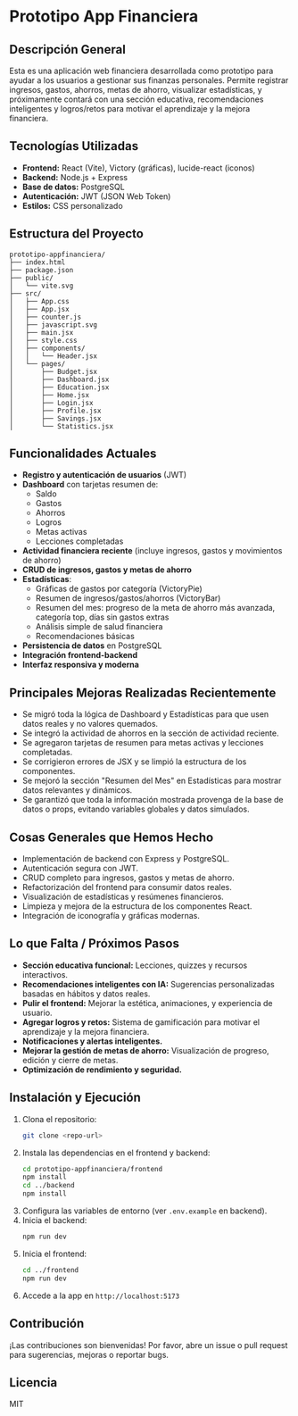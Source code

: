 # Prototipo App Financiera

## Descripción General

Esta es una aplicación web financiera desarrollada como prototipo para ayudar a los usuarios a gestionar sus finanzas personales. Permite registrar ingresos, gastos, ahorros, metas de ahorro, visualizar estadísticas, y próximamente contará con una sección educativa, recomendaciones inteligentes y logros/retos para motivar el aprendizaje y la mejora financiera.

## Tecnologías Utilizadas

- **Frontend:** React (Vite), Victory (gráficas), lucide-react (iconos)
- **Backend:** Node.js + Express
- **Base de datos:** PostgreSQL
- **Autenticación:** JWT (JSON Web Token)
- **Estilos:** CSS personalizado

## Estructura del Proyecto

```
prototipo-appfinanciera/
├── index.html
├── package.json
├── public/
│   └── vite.svg
├── src/
│   ├── App.css
│   ├── App.jsx
│   ├── counter.js
│   ├── javascript.svg
│   ├── main.jsx
│   ├── style.css
│   ├── components/
│   │   └── Header.jsx
│   └── pages/
│       ├── Budget.jsx
│       ├── Dashboard.jsx
│       ├── Education.jsx
│       ├── Home.jsx
│       ├── Login.jsx
│       ├── Profile.jsx
│       ├── Savings.jsx
│       └── Statistics.jsx
```

## Funcionalidades Actuales

- **Registro y autenticación de usuarios** (JWT)
- **Dashboard** con tarjetas resumen de:
  - Saldo
  - Gastos
  - Ahorros
  - Logros
  - Metas activas
  - Lecciones completadas
- **Actividad financiera reciente** (incluye ingresos, gastos y movimientos de ahorro)
- **CRUD de ingresos, gastos y metas de ahorro**
- **Estadísticas**:
  - Gráficas de gastos por categoría (VictoryPie)
  - Resumen de ingresos/gastos/ahorros (VictoryBar)
  - Resumen del mes: progreso de la meta de ahorro más avanzada, categoría top, días sin gastos extras
  - Análisis simple de salud financiera
  - Recomendaciones básicas
- **Persistencia de datos** en PostgreSQL
- **Integración frontend-backend**
- **Interfaz responsiva y moderna**

## Principales Mejoras Realizadas Recientemente

- Se migró toda la lógica de Dashboard y Estadísticas para que usen datos reales y no valores quemados.
- Se integró la actividad de ahorros en la sección de actividad reciente.
- Se agregaron tarjetas de resumen para metas activas y lecciones completadas.
- Se corrigieron errores de JSX y se limpió la estructura de los componentes.
- Se mejoró la sección "Resumen del Mes" en Estadísticas para mostrar datos relevantes y dinámicos.
- Se garantizó que toda la información mostrada provenga de la base de datos o props, evitando variables globales y datos simulados.

## Cosas Generales que Hemos Hecho

- Implementación de backend con Express y PostgreSQL.
- Autenticación segura con JWT.
- CRUD completo para ingresos, gastos y metas de ahorro.
- Refactorización del frontend para consumir datos reales.
- Visualización de estadísticas y resúmenes financieros.
- Limpieza y mejora de la estructura de los componentes React.
- Integración de iconografía y gráficas modernas.

## Lo que Falta / Próximos Pasos

- **Sección educativa funcional:** Lecciones, quizzes y recursos interactivos.
- **Recomendaciones inteligentes con IA:** Sugerencias personalizadas basadas en hábitos y datos reales.
- **Pulir el frontend:** Mejorar la estética, animaciones, y experiencia de usuario.
- **Agregar logros y retos:** Sistema de gamificación para motivar el aprendizaje y la mejora financiera.
- **Notificaciones y alertas inteligentes.**
- **Mejorar la gestión de metas de ahorro:** Visualización de progreso, edición y cierre de metas.
- **Optimización de rendimiento y seguridad.**

## Instalación y Ejecución

1. Clona el repositorio:
   ```bash
   git clone <repo-url>
   ```
2. Instala las dependencias en el frontend y backend:
   ```bash
   cd prototipo-appfinanciera/frontend
   npm install
   cd ../backend
   npm install
   ```
3. Configura las variables de entorno (ver `.env.example` en backend).
4. Inicia el backend:
   ```bash
   npm run dev
   ```
5. Inicia el frontend:
   ```bash
   cd ../frontend
   npm run dev
   ```
6. Accede a la app en `http://localhost:5173`

## Contribución

¡Las contribuciones son bienvenidas! Por favor, abre un issue o pull request para sugerencias, mejoras o reportar bugs.

## Licencia

MIT
